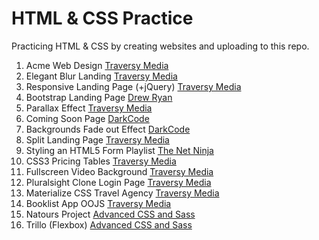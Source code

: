 # HTML & CSS Practice

Practicing HTML & CSS by creating websites and uploading to this repo.

1.  Acme Web Design [Traversy Media](https://www.youtube.com/watch?v=Wm6CUkswsNw)
2.  Elegant Blur Landing [Traversy Media](https://www.youtube.com/watch?v=HZv8YHYUHTU)
3.  Responsive Landing Page (+jQuery) [Traversy Media](https://www.youtube.com/watch?v=GJXXf3_dcng)
4.  Bootstrap Landing Page [Drew Ryan](https://www.youtube.com/watch?v=Zn64_IVLO88)
5.  Parallax Effect [Traversy Media](https://www.youtube.com/watch?v=JttTcnidSdQ)
6.  Coming Soon Page [DarkCode](https://www.youtube.com/watch?v=uoMkz1cXOcY&t)
7.  Backgrounds Fade out Effect [DarkCode](https://www.youtube.com/watch?v=Vr4Ay4td3xU)
8.  Split Landing Page [Traversy Media](https://www.youtube.com/watch?v=oRmQN244Ir0)
9.  Styling an HTML5 Form Playlist [The Net Ninja](https://www.youtube.com/playlist?list=PL4cUxeGkcC9g5_p_BVUGWykHfqx6bb7qK)
10. CSS3 Pricing Tables [Traversy Media](https://www.youtube.com/watch?v=7rJ5rhdVvOo)
11. Fullscreen Video Background [Traversy Media](https://www.youtube.com/watch?v=Xy3GlrddZFI)
12. Pluralsight Clone Login Page [Traversy Media](https://www.youtube.com/watch?v=wIx1O5Y5EB4)
13. Materialize CSS Travel Agency [Traversy Media](https://www.youtube.com/watch?v=MaP3vO-vEsg)
14. Booklist App OOJS [Traversy Media](https://www.youtube.com/watch?v=JaMCxVWtW58)
15. Natours Project [Advanced CSS and Sass](https://www.udemy.com/advanced-css-and-sass/)
16. Trillo (Flexbox) [Advanced CSS and Sass](https://www.udemy.com/advanced-css-and-sass/)

